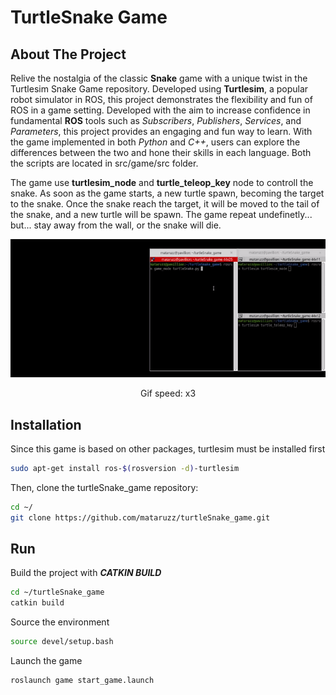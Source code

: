 # TurtleSnake Game

## About The Project
Relive the nostalgia of the classic **Snake** game with a unique twist in the Turtlesim Snake Game repository. Developed using **Turtlesim**, a popular robot simulator in ROS, this project demonstrates the flexibility and fun of ROS in a game setting. Developed with the aim to increase confidence in fundamental **ROS** tools such as *Subscribers*, *Publishers*, *Services*, and *Parameters*, this project provides an engaging and fun way to learn. With the game implemented in both *Python* and *C++*, users can explore the differences between the two and hone their skills in each language. Both the scripts are located in src/game/src folder.

The game use **turtlesim_node** and **turtle_teleop_key** node to controll the snake. As soon as the game starts, a new turtle spawn, becoming the target to the snake. Once the snake reach the target, it will be moved to the tail of the snake, and a new turtle will be spawn. The game repeat undefinetly... but... stay away from the wall, or the snake will die.

<div align="center">
<img src="https://github.com/mataruzz/turtleSnake_game/blob/main/turtleSnake_game.gif"> 
  
Gif speed: x3
</div>

## Installation
Since this game is based on other packages, turtlesim must be installed first
```sh
sudo apt-get install ros-$(rosversion -d)-turtlesim
```
Then, clone the turtleSnake_game repository:
```sh
cd ~/
git clone https://github.com/mataruzz/turtleSnake_game.git
```

## Run
Build the project with ***CATKIN BUILD***
```sh
cd ~/turtleSnake_game
catkin build
```
Source the environment
```sh
source devel/setup.bash
```
Launch the game
```sh
roslaunch game start_game.launch
```
